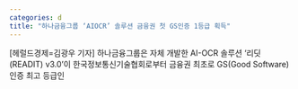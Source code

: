 ```yaml
---
categories: d
title: "하나금융그룹 ‘AIOCR’ 솔루션 금융권 첫 GS인증 1등급 획득"
---
```

[헤럴드경제=김광우 기자] 하나금융그룹은 자체 개발한 AI-OCR 솔루션 &lsquo;리딧(READIT) v3.0&rsquo;이 한국정보통신기술협회로부터 금융권 최초로 GS(Good Software)인증 최고 등급인